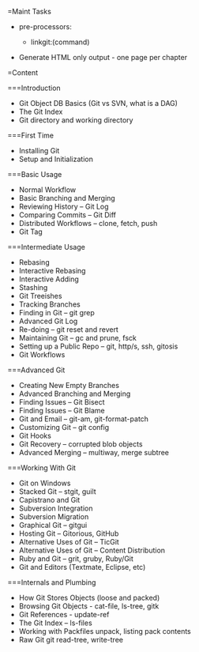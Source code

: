 =Maint Tasks

* pre-processors:
  - linkgit:(command)
  
* Generate HTML only output - one page per chapter


=Content

===Introduction

* Git Object DB Basics (Git vs SVN, what is a DAG)
* The Git Index
* Git directory and working directory

===First Time

* Installing Git
* Setup and Initialization

===Basic Usage

* Normal Workflow
* Basic Branching and Merging
* Reviewing History – Git Log
* Comparing Commits – Git Diff
* Distributed Workflows – clone, fetch, push
* Git Tag

===Intermediate Usage

* Rebasing
* Interactive Rebasing
* Interactive Adding
* Stashing
* Git Treeishes
* Tracking Branches
* Finding in Git – git grep
* Advanced Git Log
* Re-doing – git reset and revert
* Maintaining Git – gc and prune, fsck
* Setting up a Public Repo – git, http/s, ssh, gitosis
* Git Workflows

===Advanced Git

* Creating New Empty Branches
* Advanced Branching and Merging
* Finding Issues – Git Bisect
* Finding Issues – Git Blame
* Git and Email – git-am, git-format-patch
* Customizing Git – git config
* Git Hooks
* Git Recovery – corrupted blob objects
* Advanced Merging – multiway, merge subtree

===Working With Git

* Git on Windows
* Stacked Git – stgit, guilt
* Capistrano and Git
* Subversion Integration
* Subversion Migration
* Graphical Git – gitgui
* Hosting Git – Gitorious, GitHub
* Alternative Uses of Git – TicGit
* Alternative Uses of Git – Content Distribution
* Ruby and Git – grit, gruby, Ruby/Git
* Git and Editors (Textmate, Eclipse, etc)

===Internals and Plumbing

* How Git Stores Objects (loose and packed)
* Browsing Git Objects - cat-file, ls-tree, gitk
* Git References - update-ref
* The Git Index – ls-files
* Working with Packfiles unpack, listing pack contents
* Raw Git git read-tree, write-tree

